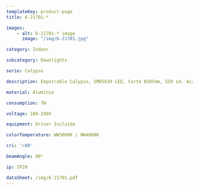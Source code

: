 ```yaml
---
templateKey: product-page
title: 6-21701-*

images: 
    - alt: 6-21701-* image
      image: "/img/6-21701.jpg"

category: Indoor

subcategory: Downlights

serie: Calypso

description: Empotrable Calypso, SMD5630 LED, Corte Ø105mm, 550 Lm. Acabado blanco -01.

material: Aluminio

consumption: 7W

voltage: 100-240V

equipment: Driver Incluido

colorTemperature: WW3000K / NW4000K

cri: '>80'

beamAngle: 90°

ip: IP20

dataSheet: /img/6-21701.pdf
---
```



